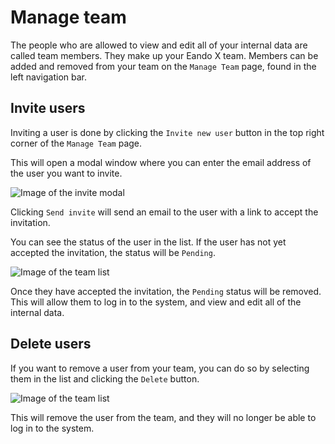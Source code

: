 # Manage team

The people who are allowed to view and edit all of your internal data are called team members. They make up your Eando X team. Members can be added and removed from your team on the `Manage Team` page, found in the left navigation bar.

## Invite users

Inviting a user is done by clicking the `Invite new user` button in the top right corner of the `Manage Team` page.

This will open a modal window where you can enter the email address of the user you want to invite.

![Image of the invite modal](/images/placeholder.png)

Clicking `Send invite` will send an email to the user with a link to accept the invitation.

You can see the status of the user in the list. If the user has not yet accepted the invitation, the status will be `Pending`.

![Image of the team list](/images/placeholder.png)

Once they have accepted the invitation, the `Pending` status will be removed. This will allow them to log in to the system, and view and edit all of the internal data.

## Delete users

If you want to remove a user from your team, you can do so by selecting them in the list and clicking the `Delete` button.

![Image of the team list](/images/placeholder.png)

This will remove the user from the team, and they will no longer be able to log in to the system.
